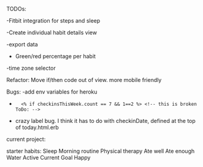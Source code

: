TODOs:

-Fitbit integration for steps and sleep

-Create individual habit details view

-export data

- Green/red percentage per habit

-time zone selector


Refactor:
Move if/then code out of view.
more mobile friendly


Bugs:
-add env variables for heroku
-		<% if checkinsThisWeek.count == 7 && 1==2 %> <!-- this is broken ToDo: -->
- crazy label bug. I think it has to do with checkinDate, defined at the top of today.html.erb

current project:





starter habits:
Sleep
Morning routine
Physical therapy
Ate well
Ate enough
Water
Active
Current Goal
Happy